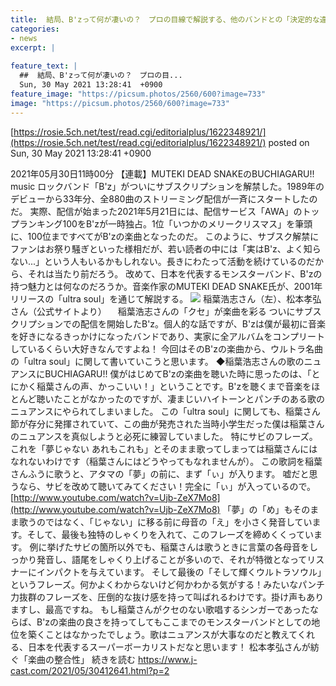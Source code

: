 ```yaml
---
title:  結局、B'zって何が凄いの？　プロの目線で解説する、他のバンドとの「決定的な違い」  
categories:
- news
excerpt: |
  
feature_text: |
  ##  結局、B'zって何が凄いの？　プロの目...
  Sun, 30 May 2021 13:28:41  +0900
feature_image: "https://picsum.photos/2560/600?image=733"
image: "https://picsum.photos/2560/600?image=733"
---
```


[https://rosie.5ch.net/test/read.cgi/editorialplus/1622348921/](https://rosie.5ch.net/test/read.cgi/editorialplus/1622348921/)
posted on Sun, 30 May 2021 13:28:41  +0900

<!--more-->

2021年05月30日11時00分 【連載】MUTEKI DEAD SNAKEのBUCHIAGARU!! music ロックバンド「B'z」がついにサブスクリプションを解禁した。1989年のデビューから33年分、全880曲のストリーミング配信が一斉にスタートしたのだ。 実際、配信が始まった2021年5月21日には、配信サービス「AWA」のトップランキング100をB'zが一時独占。1位「いつかのメリークリスマス」を筆頭に、100位まですべてがB'zの楽曲となったのだ。 このように、サブスク解禁にファンはお祭り騒ぎといった様相だが、若い読者の中には「実はB'z、よく知らない...」という人もいるかもしれない。長きにわたって活動を続けているのだから、それは当たり前だろう。 改めて、日本を代表するモンスターバンド、B'zの持つ魅力とは何なのだろうか。音楽作家のMUTEKI DEAD SNAKE氏が、2001年リリースの「ultra soul」を通じて解説する。 ![](https://www.j-cast.com/assets_c/2021/05/news_20210528125237-thumb-645xauto-201280.jpg) 稲葉浩志さん（左）、松本孝弘さん（公式サイトより） 　稲葉浩志さんの「クセ」が楽曲を彩る ついにサブスクリプションでの配信を開始したB'z。個人的な話ですが、B'zは僕が最初に音楽を好きになるきっかけになったバンドであり、実家に全アルバムをコンプリートしているくらい大好きなんですよね！ 今回はそのB'zの楽曲から、ウルトラ名曲の「ultra soul」に関して書いていこうと思います。 ◆稲葉浩志さんの歌のニュアンスにBUCHIAGARU!! 僕がはじめてB'zの楽曲を聴いた時に思ったのは、「とにかく稲葉さんの声、かっこいい！」ということです。B'zを聴くまで音楽をほとんど聴いたことがなかったのですが、凄まじいハイトーンとパンチのある歌のニュアンスにやられてしまいました。 この「ultra soul」に関しても、稲葉さん節が存分に発揮されていて、この曲が発売された当時小学生だった僕は稲葉さんのニュアンスを真似しようと必死に練習していました。 特にサビのフレーズ。これを「夢じゃない あれもこれも」とそのまま歌ってしまっては稲葉さんにはなれないわけです（稲葉さんにはどうやってもなれませんが）。 この歌詞を稲葉さんふうに歌うと、アタマの「夢」の前に、まず「ぃ」が入ります。 嘘だと思うなら、サビを改めて聴いてみてください！完全に「ぃ」が入っているので。 [http://www.youtube.com/watch?v=Ujb-ZeX7Mo8](http://www.youtube.com/watch?v=Ujb-ZeX7Mo8) 「夢」の「め」もそのまま歌うのではなく、「じゃない」に移る前に母音の「え」を小さく発音しています。そして、最後も独特のしゃくりを入れて、このフレーズを締めくくっています。 例に挙げたサビの箇所以外でも、稲葉さんは歌うときに言葉の各母音をしっかり発音し、語尾をしゃくり上げることが多いので、それが特徴となってリスナーにインパクトを与えています。 そして最後の「そして輝くウルトラソウル」というフレーズ。何かよくわからないけど何かわかる気がする！みたいなパンチ力抜群のフレーズを、圧倒的な抜け感を持って叫ばれるわけです。掛け声もありますし、最高ですね。 もし稲葉さんがクセのない歌唱するシンガーであったならば、B'zの楽曲の良さを持ってしてもここまでのモンスターバンドとしての地位を築くことはなかったでしょう。歌はニュアンスが大事なのだと教えてくれる、日本を代表するスーパーボーカリストだなと思います！ 松本孝弘さんが紡ぐ「楽曲の整合性」 続きを読む https://www.j-cast.com/2021/05/30412641.html?p=2

